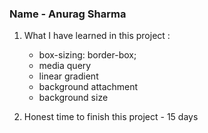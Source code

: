 ### Name - Anurag Sharma

1. What I have learned in this project :
    - box-sizing: border-box;
    - media query
    - linear gradient
    - background attachment
    - background size

2. Honest time to finish this project - 15 days

